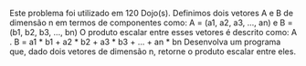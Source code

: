 Este problema foi utilizado em 120 Dojo(s).
Definimos dois vetores A e B de dimensão n em termos de componentes como:
A = (a1, a2, a3, ..., an) e B = (b1, b2, b3, ..., bn)
O produto escalar entre esses vetores é descrito como:
A . B = a1 * b1 + a2 * b2 + a3 * b3 + ... + an * bn
Desenvolva um programa que, dado dois vetores de dimensão n, retorne o produto escalar entre eles.
